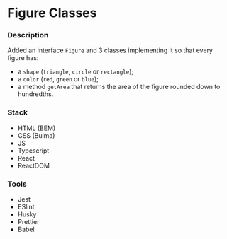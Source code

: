 # Figure Classes

### Description

Added an interface `Figure` and 3 classes implementing it so that every figure has:
- a `shape` (`triangle`, `circle` or `rectangle`);
- a `color` (`red`, `green` or `blue`);
- a method `getArea` that returns the area of the figure rounded down to hundredths.

### Stack

- HTML (BEM)
- CSS (Bulma)
- JS
- Typescript
- React
- ReactDOM

### Tools

- Jest
- ESlint
- Husky
- Prettier
- Babel
